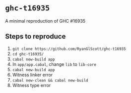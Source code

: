 # `ghc-t16935`

A minimal reproduction of GHC #16935

## Steps to reproduce

1. `git clone https://github.com/RyanGlScott/ghc-t16935`
2. `cd ghc-t16935/`
3. `cabal new-build app`
4. In `app/app.cabal`, change `lib` to `lib-core`
5. `cabal new-build app`
6. Witness linker error
7. `cabal new-clean && cabal new-build`
8. Witness type error

